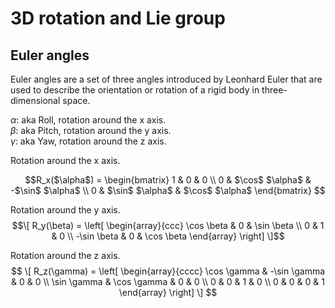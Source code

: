 # 3D rotation and Lie group

## Euler angles

Euler angles are a set of three angles introduced by Leonhard Euler that are used to describe the orientation or rotation of a rigid body in three-dimensional space.

$\alpha$: aka Roll, rotation around the x axis.  
$\beta$: aka Pitch, rotation around the y axis.  
$\gamma$: aka Yaw, rotation around the z axis.  

Rotation around the x axis.  
```math
R_x($\alpha$) =  
\begin{bmatrix}  
1 & 0 & 0 \\  
0 & $\cos$ $\alpha$ & -$\sin$ $\alpha$ \\  
0 & $\sin$ $\alpha$ & $\cos$ $\alpha$  
\end{bmatrix}  
```

Rotation around the y axis.
$$\[
R_y(\beta) = \left[ \begin{array}{ccc}
\cos \beta & 0 & \sin \beta \\
0 & 1 & 0 \\
-\sin \beta & 0 & \cos \beta
\end{array} \right]
\]$$

Rotation around the z axis.
$$
\[
R_z(\gamma) = \left[ \begin{array}{cccc}
\cos \gamma & -\sin \gamma & 0 & 0 \\
\sin \gamma & \cos \gamma & 0 & 0 \\
0 & 0 & 1 & 0 \\
0 & 0 & 0 & 1
\end{array} \right]
\]
$$

